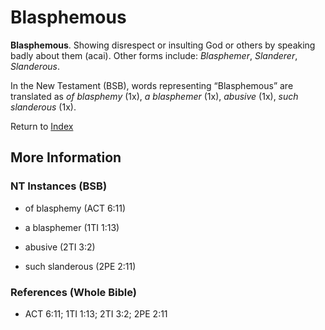 # Blasphemous
**Blasphemous**. 
Showing disrespect or insulting God or others by speaking badly about them (acai). 
Other forms include: 
*Blasphemer*, *Slanderer*, *Slanderous*. 




In the New Testament (BSB), words representing “Blasphemous” are translated as 
*of blasphemy* (1x), *a blasphemer* (1x), *abusive* (1x), *such slanderous* (1x). 


Return to [Index](00-Index.md)

## More Information

### NT Instances (BSB)

* of blasphemy (ACT 6:11)

* a blasphemer (1TI 1:13)

* abusive (2TI 3:2)

* such slanderous (2PE 2:11)



### References (Whole Bible)

* ACT 6:11; 1TI 1:13; 2TI 3:2; 2PE 2:11



